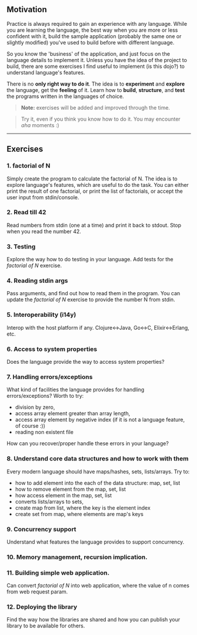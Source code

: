 ## Motivation
Practice is always required to gain an experience with any language. While you are learning the language, the best way when you are more or less confident with it, build the sample application (probably the same one or slightly modified) you've used to build before with different language.

So you know the 'business' of the application, and just focus on the language details to implement it. Unless you have the idea of the project to build, there are some exercises I find useful to implement (is this dojo?) to understand language's features.

There is no **only right way to do it**. The idea is to **experiment** and **explore** the language, get the **feeling** of it. Learn how to **build**, **structure**, and **test** the programs written in the languages of choice.

> **Note:** exercises will be added and improved through the time.

> Try it, even if you think you know how to do it. You may encounter *aha* moments :)

---

## Exercises
### 1. factorial of N
Simply create the program to calculate the factorial of N. The idea is to explore language's features, which are useful to do the task. You can either print the result of one factorial, or print the list of factorials, or accept the user input from stdin/console.

### 2. Read till 42
Read numbers from stdin (one at a time) and print it back to stdout. Stop when you read the number 42.

### 3. Testing
Explore the way how to do testing in your language. Add tests for the *factorial of N* exercise.

### 4. Reading stdin args
Pass arguments, and find out how to read them in the program. You can update the *factorial of N* exercise to provide the number N from stdin.

### 5. Interoperability (i14y)
Interop with the host platform if any. Clojure<->Java, Go<->C, Elixir<->Erlang, etc.

### 6. Access to system properties
Does the language provide the way to access system properties?

### 7. Handling errors/exceptions
What kind of facilities the language provides for handling errors/exceptions?
Worth to try:
  - division by zero,
  - access array element greater than array length,
  - access array element by negative index (if it is not a language feature, of course :))
  - reading non existent file

How can you recover/proper handle these errors in your language?

### 8. Understand core data structures and how to work with them
Every modern language should have maps/hashes, sets, lists/arrays.
Try to:
  - how to add element into the each of the data structure: map, set, list
  - how to remove element from the map, set, list
  - how access element in the map, set, list
  - converts lists/arrays to sets,
  - create map from list, where the key is the element index
  - create set from map, where elements are map's keys

### 9. Concurrency support
Understand what features the language provides to support concurrency.

### 10. Memory management, recursion implication.

### 11. Building simple web application.
Can convert *factorial of N* into web application, where the value of n comes from web request param.

### 12. Deploying the library
Find the way how the libraries are shared and how you can publish your library to be available for others.
